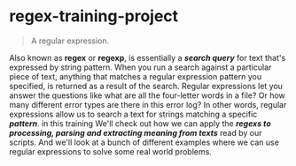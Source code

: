 # regex-training-project

> A regular expression.

Also known as **regex** or **regexp**, is essentially a ***search query*** for text that's expressed by string pattern.
When you run a search against a particular piece of text, anything that matches a regular expression pattern you specified, 
is returned as a result of the search. Regular expressions let you answer the questions like what are all the four-letter words in a file?
Or how many different error types are there in this error log? In other words, regular expressions allow us to search a text for strings
matching a specific ***pattern***.
in this training We'll check out how we can apply the ***regexs to processing, parsing and extracting meaning from texts*** read by our scripts. 
And we'll look at a bunch of different examples where we can use regular expressions to solve some real world problems. 
